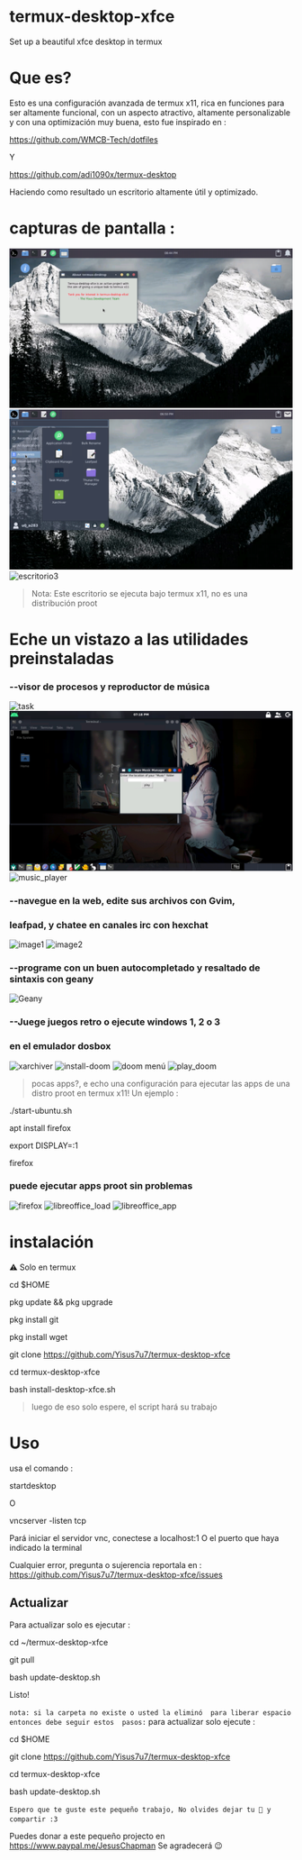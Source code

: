 # termux-desktop-xfce
Set up a beautiful xfce desktop in termux 

# Que es? 

Esto es una configuración avanzada de termux x11, 
rica en funciones para ser altamente funcional,
con un aspecto atractivo, altamente personalizable
y con una optimización muy buena, esto fue 
inspirado en :

https://github.com/WMCB-Tech/dotfiles

Y

https://github.com/adi1090x/termux-desktop

Haciendo como resultado un escritorio altamente
útil y optimizado. 

# capturas de pantalla :

![escritorio](./fotos/desktop.png)
![escritorio2](./fotos/desktop2.png)
![escritorio3](./fotos/desktop_settings.png)

> Nota: Este escritorio se ejecuta bajo termux 
x11, no es una distribución proot

# Eche un vistazo a las utilidades preinstaladas

### --visor de procesos y reproductor de música

![task](./fotos/task.png)
![music](./fotos/music1.png)
![music_player](./fotos/play_music.png)

### --navegue en la web, edite sus archivos con Gvim,
### leafpad, y chatee en canales irc con hexchat

![image1](./fotos/web-and-mail.png) 
![image2](./fotos/chat_vim_text-editor.png) 

### --programe con un buen autocompletado y resaltado de sintaxis con geany

![Geany](./fotos/geany.png)

### --Juege juegos retro o ejecute windows 1, 2 o 3
### en el emulador dosbox

![xarchiver](./fotos/xarchiver.png)
![install-doom](./fotos/install_doom.png)
![doom menú](./fotos/playdoom-menu.png)
![play_doom](./fotos/play_doom.png)

> pocas apps?, e echo una configuración para 
> ejecutar las apps de una distro proot en termux x11! 
> Un ejemplo :

./start-ubuntu.sh

apt install firefox

export DISPLAY=:1

firefox 

### puede ejecutar apps proot sin problemas

![firefox](./fotos/proot-firefox.png) 
![libreoffice_load](./fotos/proot-libreoffice.png) 
![libreoffice_app](./fotos/proot-libreoffice2.png) 

# instalación 

⚠ Solo en termux 

cd $HOME

pkg update && pkg upgrade 

pkg install git 

pkg install wget 

git clone https://github.com/Yisus7u7/termux-desktop-xfce

cd termux-desktop-xfce

bash install-desktop-xfce.sh

> luego de eso solo espere, el script hará su trabajo 

# Uso 

usa el comando :

startdesktop 

O

vncserver -listen tcp 

Pará iniciar el servidor vnc, conectese a localhost:1
O el puerto que haya indicado la terminal 

Cualquier error, pregunta o sujerencia reportala en :
https://github.com/Yisus7u7/termux-desktop-xfce/issues

## Actualizar 

Para actualizar solo es ejecutar :

cd ~/termux-desktop-xfce 

git pull 

bash update-desktop.sh 

Listo! 

`nota: si la carpeta no existe o usted la eliminó 
para liberar espacio entonces debe seguir estos 
pasos:`
para actualizar solo ejecute :

cd $HOME

git clone https://github.com/Yisus7u7/termux-desktop-xfce

cd termux-desktop-xfce 

bash update-desktop.sh 

`Espero que te guste este pequeño trabajo,
No olvides dejar tu 🌟 y compartir :3`

Puedes donar a este pequeño projecto en 
https://www.paypal.me/JesusChapman 
Se agradecerá 😉
